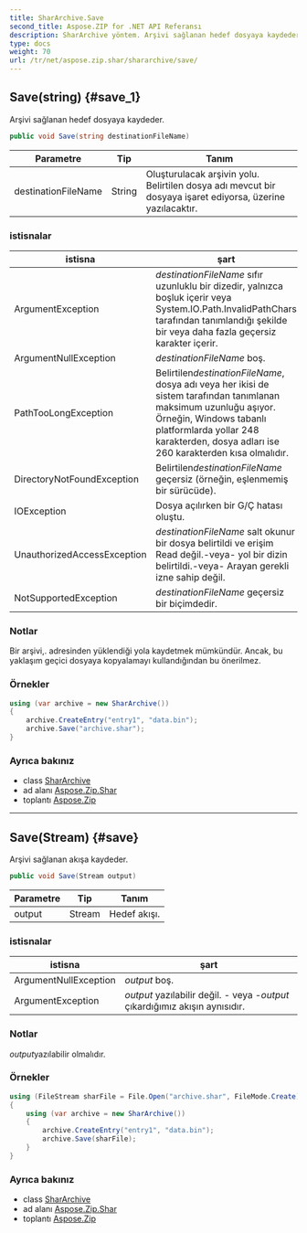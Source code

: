 ```yaml
---
title: SharArchive.Save
second_title: Aspose.ZIP for .NET API Referansı
description: SharArchive yöntem. Arşivi sağlanan hedef dosyaya kaydeder.
type: docs
weight: 70
url: /tr/net/aspose.zip.shar/shararchive/save/
---
```

## Save(string) {#save_1}

Arşivi sağlanan hedef dosyaya kaydeder.

```csharp
public void Save(string destinationFileName)
```

| Parametre | Tip | Tanım |
| --- | --- | --- |
| destinationFileName | String | Oluşturulacak arşivin yolu. Belirtilen dosya adı mevcut bir dosyaya işaret ediyorsa, üzerine yazılacaktır. |

### istisnalar

| istisna | şart |
| --- | --- |
| ArgumentException | *destinationFileName* sıfır uzunluklu bir dizedir, yalnızca boşluk içerir veya System.IO.Path.InvalidPathChars tarafından tanımlandığı şekilde bir veya daha fazla geçersiz karakter içerir. |
| ArgumentNullException | *destinationFileName* boş. |
| PathTooLongException | Belirtilen*destinationFileName*, dosya adı veya her ikisi de sistem tarafından tanımlanan maksimum uzunluğu aşıyor. Örneğin, Windows tabanlı platformlarda yollar 248 karakterden, dosya adları ise 260 karakterden kısa olmalıdır. |
| DirectoryNotFoundException | Belirtilen*destinationFileName* geçersiz (örneğin, eşlenmemiş bir sürücüde). |
| IOException | Dosya açılırken bir G/Ç hatası oluştu. |
| UnauthorizedAccessException | *destinationFileName* salt okunur bir dosya belirtildi ve erişim Read değil.-veya- yol bir dizin belirtildi.-veya- Arayan gerekli izne sahip değil. |
| NotSupportedException | *destinationFileName* geçersiz bir biçimdedir. |

### Notlar

Bir arşivi,. adresinden yüklendiği yola kaydetmek mümkündür. Ancak, bu yaklaşım geçici dosyaya kopyalamayı kullandığından bu önerilmez.

### Örnekler

```csharp
using (var archive = new SharArchive())
{
    archive.CreateEntry("entry1", "data.bin");        
    archive.Save("archive.shar");
}       
```

### Ayrıca bakınız

* class [SharArchive](../)
* ad alanı [Aspose.Zip.Shar](../../shararchive/)
* toplantı [Aspose.Zip](../../../)

---

## Save(Stream) {#save}

Arşivi sağlanan akışa kaydeder.

```csharp
public void Save(Stream output)
```

| Parametre | Tip | Tanım |
| --- | --- | --- |
| output | Stream | Hedef akışı. |

### istisnalar

| istisna | şart |
| --- | --- |
| ArgumentNullException | *output* boş. |
| ArgumentException | *output* yazılabilir değil. - veya -*output* çıkardığımız akışın aynısıdır. |

### Notlar

*output*yazılabilir olmalıdır.

### Örnekler

```csharp
using (FileStream sharFile = File.Open("archive.shar", FileMode.Create))
{
    using (var archive = new SharArchive())
    {
        archive.CreateEntry("entry1", "data.bin");        
        archive.Save(sharFile);
    }
}       
```

### Ayrıca bakınız

* class [SharArchive](../)
* ad alanı [Aspose.Zip.Shar](../../shararchive/)
* toplantı [Aspose.Zip](../../../)


